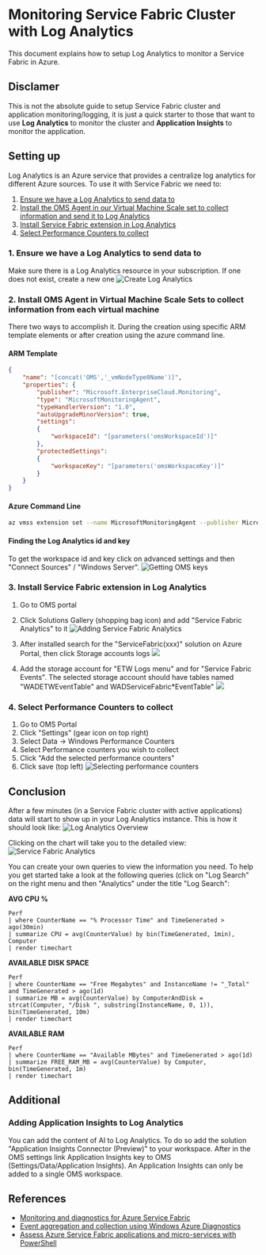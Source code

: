 # Monitoring Service Fabric Cluster with Log Analytics

This document explains how to setup Log Analytics to monitor a Service Fabric in Azure.

## Disclamer

This is not the absolute guide to setup Service Fabric cluster and application monitoring/logging, it is just a quick starter to those that want to use **Log Analytics** to monitor the cluster and **Application Insights** to monitor the application.

## Setting up

Log Analytics is an Azure service that provides a centralize log analytics for different Azure sources. To use it with Service Fabric we need to:

1. [Ensure we have a Log Analytics to send data to](#ensure-log-analytics)
2. [Install the OMS Agent in our Virtual Machine Scale set to collect information and send it to Log Analytics](#oms-agent)
3. [Install Service Fabric extension in Log Analytics](#service-fabric-extension)
4. [Select Performance Counters to collect](#performance-counters)

### <a name="ensure-log-analytics">1. Ensure we have a Log Analytics to send data to</a>
Make sure there is a Log Analytics resource in your subscription. If one does not exist, create a new one
![Create Log Analytics](media/create-loganalytics.png)

### <a name="#oms-agent">2. Install OMS Agent in Virtual Machine Scale Sets to collect information from each virtual machine</a>

There two ways to accomplish it. During the creation using specific ARM template elements or after creation using the azure command line.

#### ARM Template
```json
{
    "name": "[concat('OMS','_vmNodeType0Name')]",
    "properties": {
        "publisher": "Microsoft.EnterpriseCloud.Monitoring",
        "type": "MicrosoftMonitoringAgent",
        "typeHandlerVersion": "1.0",
        "autoUpgradeMinorVersion": true,
        "settings":
        {
            "workspaceId": "[parameters('omsWorkspaceId')]"
        },
        "protectedSettings":
        {
            "workspaceKey": "[parameters('omsWorkspaceKey')]"
        }
    }
}
```

#### Azure Command Line
```bash
az vmss extension set --name MicrosoftMonitoringAgent --publisher Microsoft.EnterpriseCloud.Monitoring --resource-group <nameOfResourceGroup> --vmss-name <nameOfNodeType> --settings "{'workspaceId':'<OMSworkspaceId>'}" --protected-settings "{'workspaceKey':'<OMSworkspaceKey>'}"
```

#### Finding the Log Analytics id and key
To get the workspace id and key click on advanced settings and then "Connect Sources" / "Windows Server".
![Getting OMS keys](media/oms-getting-keys.png)

### <a name="service-fabric-extension">3. Install Service Fabric extension in Log Analytics</a>
1. Go to OMS portal
2. Click Solutions Gallery (shopping bag icon) and add "Service Fabric Analytics" to it
   ![Adding Service Fabric Analytics](media/oms-add_service-fabric-analytics-2.png)

3. After installed search for the "ServiceFabric(xxx)" solution on Azure Portal, then click Storage accounts logs
   ![](media/oms-add_service-fabric-analytics-3.png)

4. Add the storage account for "ETW Logs menu" and for "Service Fabric Events". The selected storage account should have tables named "WADETWEventTable" and WADServiceFabric*EventTable"
   ![](media/oms-add_service-fabric-analytics-4.png)


   
### <a name="performance-counters">4. Select Performance Counters to collect</a>
1. Go to OMS Portal
2. Click "Settings" (gear icon on top right)
3. Select Data &rarr; Windows Performance Counters
4. Select Performance counters you wish to collect
5. Click "Add the selected performance counters"
6. Click save (top left)
![Selecting performance counters](media/select-performance-counters.png)

## Conclusion

After a few minutes (in a Service Fabric cluster with active applications) data will start to show up in your Log Analytics instance. This is how it should look like:
![Log Analytics Overview](media/oms-overview.png)

Clicking on the chart will take you to the detailed view:
![Service Fabric Analytics](media/oms-service-fabric.png)

You can create your own queries to view the information you need. To help you get started take a look at the following queries (click on "Log Search" on the right menu and then "Analytics" under the title "Log Search":

**AVG CPU %**
```
Perf
| where CounterName == "% Processor Time" and TimeGenerated > ago(30min)
| summarize CPU = avg(CounterValue) by bin(TimeGenerated, 1min), Computer
| render timechart
```

**AVAILABLE DISK SPACE**
```
Perf
| where CounterName == "Free Megabytes" and InstanceName != "_Total" and TimeGenerated > ago(1d)
| summarize MB = avg(CounterValue) by ComputerAndDisk = strcat(Computer, "/Disk ", substring(InstanceName, 0, 1)), bin(TimeGenerated, 10m)
| render timechart 
```

**AVAILABLE RAM**
```
Perf
| where CounterName == "Available MBytes" and TimeGenerated > ago(1d)
| summarize FREE_RAM_MB = avg(CounterValue) by Computer, bin(TimeGenerated, 1m)
| render timechart
```

## Additional

### Adding Application Insights to Log Analytics

You can add the content of AI to Log Analytics. To do so add the solution "Application Insights Connector (Preview)" to your workspace. After in the OMS settings link  Application Insights key to OMS (Settings/Data/Application Insights). An Application Insights can only be added to a single OMS workspace.

## References

- [Monitoring and diagnostics for Azure Service Fabric](https://docs.microsoft.com/en-us/azure/service-fabric/service-fabric-diagnostics-overview)
- [Event aggregation and collection using Windows Azure Diagnostics](https://docs.microsoft.com/en-us/azure/service-fabric/service-fabric-diagnostics-event-aggregation-wad)
- [Assess Azure Service Fabric applications and micro-services with PowerShell](https://docs.microsoft.com/en-us/azure/log-analytics/log-analytics-service-fabric)
